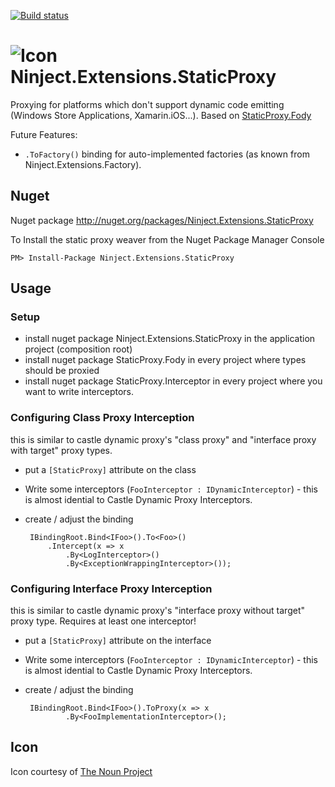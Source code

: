 [![Build status](https://ci.appveyor.com/api/projects/status/w4g31pqr4yi7i9ok)](https://ci.appveyor.com/project/BrunoJuchli/ninject-extensions-staticproxy)


![Icon](https://raw.github.com/BrunoJuchli/ninject.extensions.staticproxy/master/Icons/package_icon.png) Ninject.Extensions.StaticProxy
==============================

Proxying for platforms which don't support dynamic code emitting (Windows Store Applications, Xamarin.iOS...). Based on [StaticProxy.Fody](https://github.com/BrunoJuchli/StaticProxy.Fody/)

Future Features:
 - `.ToFactory()` binding for auto-implemented factories (as known from Ninject.Extensions.Factory).

## Nuget

Nuget package http://nuget.org/packages/Ninject.Extensions.StaticProxy

To Install the static proxy weaver from the Nuget Package Manager Console 
    
    PM> Install-Package Ninject.Extensions.StaticProxy

## Usage

### Setup
 - install nuget package Ninject.Extensions.StaticProxy in the application project (composition root)
 - install nuget package StaticProxy.Fody in every project where types should be proxied
 - install nuget package StaticProxy.Interceptor in every project where you want to write interceptors.

### Configuring Class Proxy Interception
this is similar to castle dynamic proxy's "class proxy" and "interface proxy with target" proxy types.

 - put a `[StaticProxy]` attribute on the class
 - Write some interceptors (`FooInterceptor : IDynamicInterceptor`) - this is almost idential to Castle Dynamic Proxy Interceptors.
 - create / adjust the binding


        IBindingRoot.Bind<IFoo>().To<Foo>()
            .Intercept(x => x
                .By<LogInterceptor>()
                .By<ExceptionWrappingInterceptor>());
                

### Configuring Interface Proxy Interception
this is similar to castle dynamic proxy's "interface proxy without target" proxy type. Requires at least one interceptor!

 - put a `[StaticProxy]` attribute on the interface
 - Write some interceptors (`FooInterceptor : IDynamicInterceptor`) - this is almost idential to Castle Dynamic Proxy Interceptors.
 - create / adjust the binding


        IBindingRoot.Bind<IFoo>().ToProxy(x => x
                .By<FooImplementationInterceptor>();
                
 
## Icon

Icon courtesy of [The Noun Project](http://thenounproject.com)
